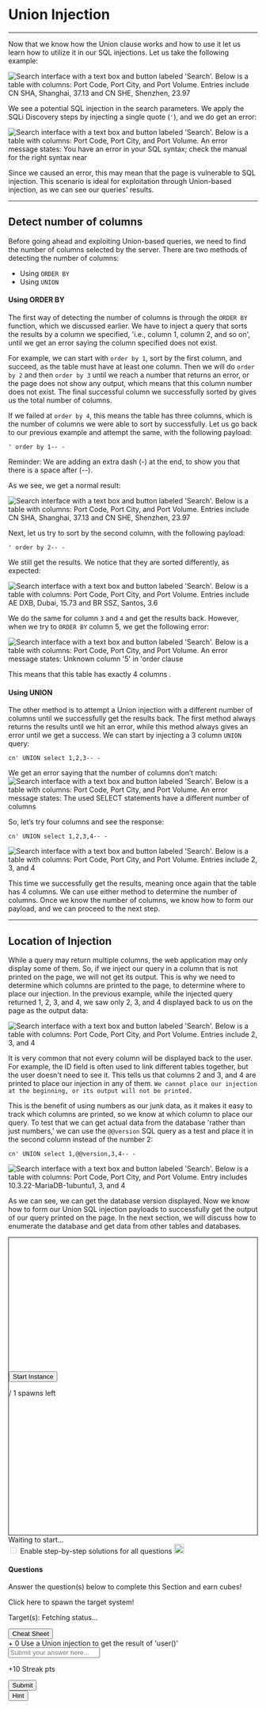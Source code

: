 
<h1>Union Injection</h1>
<hr/>
<p>Now that we know how the Union clause works and how to use it let us learn how to utilize it in our SQL injections. Let us take the following example:</p>
<img alt="Search interface with a text box and button labeled 'Search'. Below is a table with columns: Port Code, Port City, and Port Volume. Entries include CN SHA, Shanghai, 37.13 and CN SHE, Shenzhen, 23.97" class="website-screenshot" data-url="http://SERVER_IP:PORT/search.php?port_code=cn" src="/storage/modules/33/ports_cn.png"/>
<p>We see a potential SQL injection in the search parameters. We apply the SQLi Discovery steps by injecting a single quote (<code>'</code>), and we do get an error:</p>
<img alt="Search interface with a text box and button labeled 'Search'. Below is a table with columns: Port Code, Port City, and Port Volume. An error message states: You have an error in your SQL syntax; check the manual for the right syntax near" class="website-screenshot" data-url="http://SERVER_IP:PORT/search.php?port_code=cn'" src="/storage/modules/33/ports_quote.png"/>
<p>Since we caused an error, this may mean that the page is vulnerable to SQL injection.  This scenario is ideal for exploitation through Union-based injection, as we can see our queries' results.</p>
<hr/>
<h2>Detect number of columns</h2>
<p>Before going ahead and exploiting Union-based queries, we need to find the number of columns selected by the server.  There are two methods of detecting the number of columns:</p>
<ul>
<li>Using <code>ORDER BY</code>
</li>
<li>Using <code>UNION</code>
</li>
</ul>
<h4>Using ORDER BY</h4>
<p>The first way of detecting the number of columns is through the <code>ORDER BY</code> function, which we discussed earlier.  We have to inject a query that sorts the results by a column we specified, 'i.e., column 1, column 2, and so on', until we get an error saying the column specified does not exist.</p>
<p>For example, we can start with <code>order by 1</code>, sort by the first column, and succeed, as the table must have at least one column.  Then we will do <code>order by 2</code> and then <code>order by 3</code> until we reach a number that returns an error, or the page does not show any output, which means that this column number does not exist. The final successful column we successfully sorted by gives us the total number of columns.</p>
<p>If we failed at <code>order by 4</code>, this means the table has three columns, which is the number of columns we were able to sort by successfully. Let us go back to our previous example and attempt the same, with the following payload:</p>
<pre><code class="language-sql">' order by 1-- -
</code></pre>
<div class="card bg-light">
<div class="card-body">
<p class="mb-0">Reminder: We are adding an extra dash (-) at the end, to show you that there is a space after (--).</p>
</div>
</div>
<p>As we see, we get a normal result:</p>
<img alt="Search interface with a text box and button labeled 'Search'. Below is a table with columns: Port Code, Port City, and Port Volume. Entries include CN SHA, Shanghai, 37.13 and CN SHE, Shenzhen, 23.97" class="website-screenshot" data-url="http://SERVER_IP:PORT/search.php?port_code=' order by 1-- -" src="/storage/modules/33/ports_cn.png"/>
<p>Next, let us try to sort by the second column, with the following payload:</p>
<pre><code class="language-sql">' order by 2-- -
</code></pre>
<p>We still get the results. We notice that they are sorted differently, as expected:</p>
<img alt="Search interface with a text box and button labeled 'Search'. Below is a table with columns: Port Code, Port City, and Port Volume. Entries include AE DXB, Dubai, 15.73 and BR SSZ, Santos, 3.6" class="website-screenshot" data-url="http://SERVER_IP:PORT/search.php?port_code=' order by 2-- -" src="/storage/modules/33/order_by_2.jpg"/>
<p>We do the same for column <code>3</code> and <code>4</code> and get the results back. However, when we try to <code>ORDER BY</code> column 5, we get the following error:</p>
<img alt="Search interface with a text box and button labeled 'Search'. Below is a table with columns: Port Code, Port City, and Port Volume. An error message states: Unknown column '5' in 'order clause" class="website-screenshot" data-url="http://SERVER_IP:PORT/search.php?port_code=' order by 5-- -" src="/storage/modules/33/order_by_5.jpg"/>
<p>This means that this table has exactly 4 columns .</p>
<h4>Using UNION</h4>
<p>The other method is to attempt a Union injection with a different number of columns until we successfully get the results back. The first method always returns the results until we hit an error, while this method always gives an error until we get a success. We can start by injecting a 3 column <code>UNION</code> query:</p>
<pre><code class="language-sql">cn' UNION select 1,2,3-- -
</code></pre>
<p>We get an error saying that the number of columns don’t match:
<img alt="Search interface with a text box and button labeled 'Search'. Below is a table with columns: Port Code, Port City, and Port Volume. An error message states: The used SELECT statements have a different number of columns" class="website-screenshot" data-url="http://SERVER_IP:PORT/search.php?port_code=cn' UNION select 1,2,3-- -" src="/storage/modules/33/ports_columns_diff.png"/></p>
<p>So, let’s try four columns and see the response:</p>
<pre><code class="language-sql">cn' UNION select 1,2,3,4-- -
</code></pre>
<img alt="Search interface with a text box and button labeled 'Search'. Below is a table with columns: Port Code, Port City, and Port Volume. Entries include 2, 3, and 4" class="website-screenshot" data-url="http://SERVER_IP:PORT/search.php?port_code=cn' UNION select 1,2,3,4-- -" src="/storage/modules/33/ports_columns_correct.png"/>
<p>This time we successfully get the results, meaning once again that the table has 4 columns. We can use either method to determine the number of columns. Once we know the number of columns, we know how to form our payload, and we can proceed to the next step.</p>
<hr/>
<h2>Location of Injection</h2>
<p>While a query may return multiple columns, the web application may only display some of them. So, if we inject our query in a column that is not printed on the page, we will not get its output. This is why we need to determine which columns are printed to the page, to determine where to place our injection. In the previous example, while the injected query returned 1, 2, 3, and 4, we saw only 2, 3, and 4 displayed back to us on the page as the output data:</p>
<img alt="Search interface with a text box and button labeled 'Search'. Below is a table with columns: Port Code, Port City, and Port Volume. Entries include 2, 3, and 4" class="website-screenshot" data-url="http://SERVER_IP:PORT/search.php?port_code=cn' UNION select 1,2,3,4-- -" src="/storage/modules/33/ports_columns_correct.png"/>
<p>It is very common that not every column will be displayed back to the user. For example, the ID field is often used to link different tables together, but the user doesn't need to see it. This tells us that columns 2 and 3, and 4 are printed to place our injection in any of them.  <code>We cannot place our injection at the beginning, or its output will not be printed.</code></p>
<p>This is the benefit of using numbers as our junk data, as it makes it easy to track which columns are printed, so we know at which column to place our query. To test that we can get actual data from the database 'rather than just numbers,' we can use the <code>@@version</code> SQL query as a test and place it in the second column instead of the number 2:</p>
<pre><code class="language-sql">cn' UNION select 1,@@version,3,4-- -
</code></pre>
<img alt="Search interface with a text box and button labeled 'Search'. Below is a table with columns: Port Code, Port City, and Port Volume. Entry includes 10.3.22-MariaDB-1ubuntu1, 3, and 4" class="website-screenshot" data-url="http://SERVER_IP:PORT/search.php?port_code=cn' UNION select 1,@@version,3,4-- -" src="/storage/modules/33/db_version_1.jpg"/>
<p>As we can see, we can get the database version displayed. Now we know how to form our Union SQL injection payloads to successfully get the output of our query printed on the page. In the next section, we will discuss how to enumerate the database and get data from other tables and databases.</p>
<div class="mb-5 pwnbox-select-card"></div>
<div id="screen" style="height: 600px; border: 1px solid;">
<div class="screenPlaceholder">
<div class="instanceLoading" style="display: none;">
<h1 class="text-center" style="margin-top: 270px;"><i class="fa fa-circle-notch fa-spin"></i>
</h1>
<div class="text-center">Instance is starting...</div>
</div>
<div class="instanceTerminating" style="display: none;">
<h1 class="text-center" style="margin-top: 270px;"><i class="fa fa-circle-notch fa-spin"></i>
</h1>
<div class="text-center">Terminating instance...</div>
</div>
<div class="row instanceStart max-width-canvas">
<div class="col-4"></div>
<div class="col-4">
<button class="startInstanceBtn btn btn-success text-light btn-lg btn-block" style="margin-top: 270px;">Start Instance
                            </button>
<p class="text-center mt-2 font-size-13 font-secondary">
<span class="text-success spawnsLeft">
<i class="fal fa-infinity"></i>
</span> / 1 spawns left
                            </p>
</div>
<div class="col-4"></div>
</div>
</div>
</div>
<div class="row align-center justify-center my-4">
<div class="col-5 justify-start">
<button class="instance-button fullScreenBtn btn btn-light btn-sm float-left" style="display:none;" target="_blank"><i class="fad fa-expand text-success mr-1"></i>  Full Screen
                    </button>
<button class="instance-button terminateInstanceBtn btn btn-light btn-sm ml-2" style="display:none;"><i class="fad fa-times text-danger"></i>  Terminate
                    </button>
<button class="instance-button resetInstanceBtn btn btn-light btn-sm ml-1" style="display:none;"><i class="fad fa-sync text-warning mr-2"></i>  Reset
                    </button>
<div class="btn-group" role="group">
<button class="instance-button extendInstanceBtn btn btn-light btn-sm ml-1" style="display:none;cursor: default;">Life Left:
                            <span class="lifeLeft"></span>m
                        </button>
<button class="extendInstanceBtn extendInstanceBtnClicker btn btn-light btn-sm" data-title="Extend Life" data-toggle="tooltip" style="display:none;"><i class="fa fa-plus text-success"></i></button>
</div>
</div>
<div class="col-7 justify-end pt-2 pr-2 font-size-small text-right" id="statusText">Waiting to
                    start...
                </div>
</div>
<div class="d-inline-block mb-2 solutionSettings solutionSettingsOffsets" id="solutionsModuleSetting">
<div class="border border-secondary p-2 rounded">
<div class="custom-control custom-switch d-flex">
<input class="custom-control-input" disabled="" id="showSolutionsModuleSetting" type="checkbox"/>
<label class="custom-control-label font-size-14 font-weight-normal text-white" for="showSolutionsModuleSetting">
                                Enable step-by-step solutions for all questions
                            </label>
<span aria-hidden="true" class="cursor-pointer font-size-14 ml-1 mr-1 text-white" data-content="Access to this feature is exclusive to annual subscribers. To acquire an annual subscription, kindly proceed by clicking &lt;a href='/billing'&gt;here&lt;/a&gt;." data-html="true" data-placement="top" data-toggle="popover" data-trigger="click" title="Activate Solutions">
<i class="fa fa-info-circle font-size-12"></i>
</span>
<img alt="sparkles-icon-decoration" class="ml-2 w-auto sparkles-icon" height="20" src="/images/sparkles-solid.svg">
</img></div>
</div>
</div>
<div class="card" id="questionsDiv">
<div class="card-body">
<div class="row">
<div class="col-9">
<h4 class="card-title mt-0 font-size-medium">Questions</h4>
<p class="card-title-desc font-size-large font-size-15">Answer the question(s) below
                                to complete this Section and earn cubes!</p>
<span class="spawnTargetBtn spawn-target-text-clone d-none">Click here to spawn the target
                                system!</span>
<p class="card-title-desc font-size-large font-size-15 mb-0">
    Target(s): <span class="text-success">
<span class="target" style="cursor:pointer;">
<i class="fad fa-circle-notch fa-spin"></i>
<span class="spawnTargetBtn">Fetching status...</span>
</span>
</span>
<button class="resetTargetBtn btn btn-light btn-sm" data-title="Reset Target(s)" data-toggle="tooltip" style="cursor: pointer; display: none;">
<i class="fad fa-sync text-warning"></i>
</button>
<br/>
<div class="d-flex align-items-center targetLifeContainer">
<span class="targetLifeTimeContainer" style="display: none;">
            Life Left: <span class="targetLifeTime font-size-15">0</span> minute(s)
                    </span>
</div>
</p>
</div>
<div class="col-3 text-right float-right">
<button class="btn btn-light bg-color-blue-nav mt-2 w-100 d-flex align-items-center" data-target="#cheatSheetModal" data-toggle="modal">
<div><i class="fad fa-file-alt mr-2"></i></div>
<div class="text-center w-100 ml-1">Cheat Sheet</div>
</button>
</div>
</div>
<div>
<div>
<label class="module-question" for="462"><span class="badge badge-soft-dark font-size-14 mr-2">+ 0 <i class="fad fa-cube text-success"></i></span> Use a Union injection to get the result of 'user()'
                            </label>
<div class="row">
<div class="col-lg-12 mb-4">
<input class="form-control bg-color-blue-nav" color="green" id="answer462" maxlength="191" placeholder="Submit your answer here..." type="text"/>
</div>
<div class="d-flex justify-content-end w-100 mr-3">
<p class="mb-0 mr-3 mt-1 font-size-14 font-medium text-white" id="questionStreakPointsText-462">
                                        +10 Streak pts</p>
<div class="mb-4 mr-1 d-flex align-items-center">
<button class="btn btn-primary btn-block btnAnswer" data-question-id="462" id="btnAnswer462">
<div class="submit-button-text">
<i class="fad fa-flag-checkered mr-2"></i> Submit
                                            </div>
<div class="submit-button-loader mx-4 d-none">
<i class="fa fa-circle-notch fa-spin"></i>
</div>
</button>
</div>
<div class="mb-4 mr-1">
<button class="btn btn-outline-warning btn-block" data-target="#hint462" data-toggle="modal" id="hintBtn462"><i class="fad fa-life-ring mr-2"></i> Hint
                                        </button>
</div>
</div>
</div>
<div class="">
</div>
</div>
</div>
</div>
</div>
